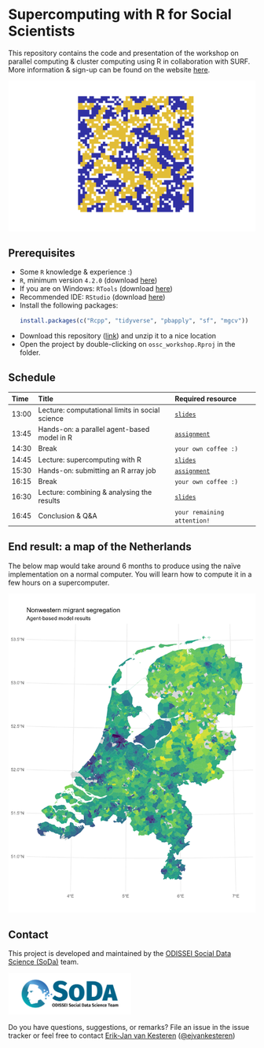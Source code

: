 # Supercomputing with R for Social Scientists

This repository contains the code and presentation of the workshop on parallel computing & cluster computing using R in collaboration with SURF. More information & sign-up can be found on the website [here](https://www.surf.nl/en/agenda/supercomputing-for-social-scientists-with-r).

![image](img/abm.png)

## Prerequisites
- Some `R` knowledge & experience :)
- `R`, minimum version `4.2.0` (download [here](https://cran.r-project.org/))
- If you are on Windows: `RTools` (download [here](https://cran.r-project.org/bin/windows/Rtools/))
- Recommended IDE: `RStudio` (download [here](https://www.rstudio.com/products/rstudio/download/#download))
- Install the following packages:
  ```r
  install.packages(c("Rcpp", "tidyverse", "pbapply", "sf", "mgcv"))
  ```
- Download this repository ([link](https://github.com/sodascience/ossc_workshop/archive/refs/heads/main.zip)) and unzip it to a nice location
- Open the project by double-clicking on `ossc_workshop.Rproj` in the folder.

## Schedule

| Time  | Title                                           | Required resource                   |
| :---- | :---------------------------------------------- | :---------------------------------- |
| 13:00 | Lecture: computational limits in social science | [`slides`](./slides/intro.pdf)      |
| 13:45 | Hands-on: a parallel agent-based model in R     | [`assignment`](./hands_on/intro.md) |
| 14:30 | Break                                           | `your own coffee :)`                |
| 14:45 | Lecture: supercomputing with R                  | [`slides`](./slides/supercomp.pdf)  |
| 15:30 | Hands-on: submitting an R array job             | [`assignment`](./hands_on/super.md) |
| 16:15 | Break                                           | `your own coffee :)`                |
| 16:30 | Lecture: combining & analysing the results      | [`slides`](./slides/results.pdf)    |
| 16:45 | Conclusion & Q&A                                | `your remaining attention!`         |

## End result: a map of the Netherlands
The below map would take around 6 months to produce using the naïve implementation on a normal computer. You will learn how to compute it in a few hours on a supercomputer.

![map](img/segr_map.png)

## Contact

This project is developed and maintained by the [ODISSEI Social Data
Science (SoDa)](https://odissei-data.nl/nl/soda/) team.

<img src="img/soda_logo.png" alt="SoDa logo" width="250px"/>

Do you have questions, suggestions, or remarks? File an issue in the
issue tracker or feel free to contact [Erik-Jan van
Kesteren](https://github.com/vankesteren)
([@ejvankesteren](https://twitter.com/ejvankesteren))
